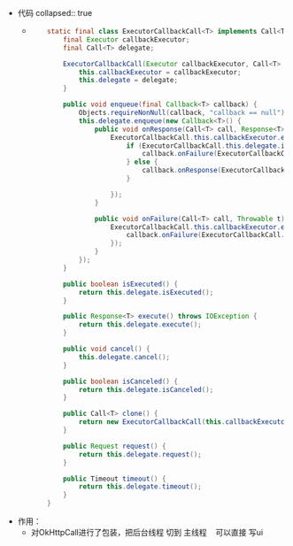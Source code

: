- 代码
  collapsed:: true
	- ```java
	      static final class ExecutorCallbackCall<T> implements Call<T> {
	          final Executor callbackExecutor;
	          final Call<T> delegate;
	  
	          ExecutorCallbackCall(Executor callbackExecutor, Call<T> delegate) {
	              this.callbackExecutor = callbackExecutor;
	              this.delegate = delegate;
	          }
	  
	          public void enqueue(final Callback<T> callback) {
	              Objects.requireNonNull(callback, "callback == null");
	              this.delegate.enqueue(new Callback<T>() {
	                  public void onResponse(Call<T> call, Response<T> response) {
	                      ExecutorCallbackCall.this.callbackExecutor.execute(() -> {
	                          if (ExecutorCallbackCall.this.delegate.isCanceled()) {
	                              callback.onFailure(ExecutorCallbackCall.this, new IOException("Canceled"));
	                          } else {
	                              callback.onResponse(ExecutorCallbackCall.this, response);
	                          }
	  
	                      });
	                  }
	  
	                  public void onFailure(Call<T> call, Throwable t) {
	                      ExecutorCallbackCall.this.callbackExecutor.execute(() -> {
	                          callback.onFailure(ExecutorCallbackCall.this, t);
	                      });
	                  }
	              });
	          }
	  
	          public boolean isExecuted() {
	              return this.delegate.isExecuted();
	          }
	  
	          public Response<T> execute() throws IOException {
	              return this.delegate.execute();
	          }
	  
	          public void cancel() {
	              this.delegate.cancel();
	          }
	  
	          public boolean isCanceled() {
	              return this.delegate.isCanceled();
	          }
	  
	          public Call<T> clone() {
	              return new ExecutorCallbackCall(this.callbackExecutor, this.delegate.clone());
	          }
	  
	          public Request request() {
	              return this.delegate.request();
	          }
	  
	          public Timeout timeout() {
	              return this.delegate.timeout();
	          }
	      }
	  ```
- 作用：
	- 对OkHttpCall进行了包装，把后台线程 切到 主线程    可以直接 写ui